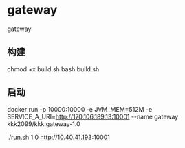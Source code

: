 # gateway
gateway


## 构建
chmod +x build.sh
bash build.sh


## 启动
docker run -p 10000:10000 -e JVM_MEM=512M -e SERVICE_A_URI=http://170.106.189.13:10001 --name gateway kkk2099/kkk:gateway-1.0

./run.sh 1.0 http://10.40.41.193:10001
